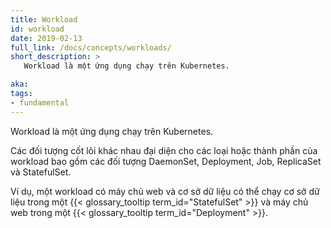 ```yaml
---
title: Workload
id: workload
date: 2019-02-13
full_link: /docs/concepts/workloads/
short_description: >
   Workload là một ứng dụng chạy trên Kubernetes.

aka: 
tags:
- fundamental
---
```

   Workload là một ứng dụng chạy trên Kubernetes.

<!--more--> 

Các đối tượng cốt lõi khác nhau đại diện cho các loại hoặc thành phần của workload
bao gồm các đối tượng DaemonSet, Deployment, Job, ReplicaSet và StatefulSet.

Ví dụ, một workload có máy chủ web và cơ sở dữ liệu có thể chạy
cơ sở dữ liệu trong một {{< glossary_tooltip term_id="StatefulSet" >}} và máy chủ web
trong một {{< glossary_tooltip term_id="Deployment" >}}.

